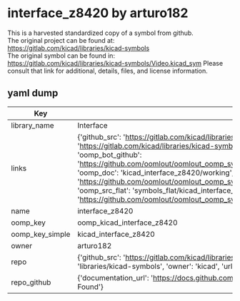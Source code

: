 # interface_z8420 by arturo182  
This is a harvested standardized copy of a symbol from github.  
The original project can be found at:  
https://gitlab.com/kicad/libraries/kicad-symbols  
The original symbol can be found in:
https://gitlab.com/kicad/libraries/kicad-symbols/Video.kicad_sym
Please consult that link for additional, details, files, and license information.  
## yaml dump  
| Key | Value |  
| --- | --- |  
| library_name | Interface |  
| links | {'github_src': 'https://gitlab.com/kicad/libraries/kicad-symbols/Video.kicad_sym', 'github_src_repo': 'https://gitlab.com/kicad/libraries/kicad-symbols', 'oomp_bot': 'kicad_interface_z8420/working', 'oomp_bot_github': 'https://github.com/oomlout/oomlout_oomp_symbol_bot/tree/main/kicad_interface_z8420/working', 'oomp_doc': 'kicad_interface_z8420/working', 'oomp_doc_github': 'https://github.com/oomlout/oomlout_oomp_symbol_doc/tree/main/kicad_interface_z8420/working', 'oomp_src_flat': 'symbols_flat/kicad_interface_z8420/working', 'oomp_src_flat_github': 'https://github.com/oomlout/oomlout_oomp_symbol_src/tree/main/kicad_interface_z8420/working'} |  
| name | interface_z8420 |  
| oomp_key | oomp_kicad_interface_z8420 |  
| oomp_key_simple | kicad_interface_z8420 |  
| owner | arturo182 |  
| repo | {'github_src': 'https://gitlab.com/kicad/libraries/kicad-symbols/Video.kicad_sym', 'name': 'libraries/kicad-symbols', 'owner': 'kicad', 'url': 'https://gitlab.com/kicad/libraries/kicad-symbols'} |  
| repo_github | {'documentation_url': 'https://docs.github.com/rest/repos/repos#get-a-repository', 'message': 'Not Found'} |  

